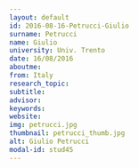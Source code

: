 ```yaml
---
layout: default 
id: 2016-08-16-Petrucci-Giulio
surname: Petrucci
name: Giulio
university: Univ. Trento
date: 16/08/2016
aboutme: 
from: Italy
research_topic: 
subtitle: 
advisor: 
keywords: 
website: 
img: petrucci.jpg
thumbnail: petrucci_thumb.jpg
alt: Giulio Petrucci
modal-id: stud45
---
```

